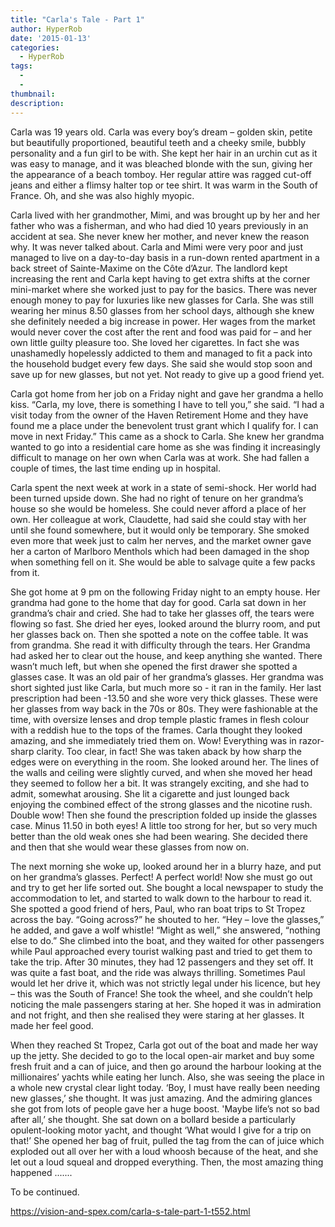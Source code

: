 ```yaml
---
title: "Carla's Tale - Part 1"
author: HyperRob
date: '2015-01-13'
categories:
  - HyperRob
tags:
  - 
  - 
thumbnail: 
description: 
---
```


Carla was 19 years old. Carla was every boy’s dream – golden skin, petite but beautifully proportioned, beautiful teeth and a cheeky smile, bubbly personality and a fun girl to be with. She kept her hair in an urchin cut as it was easy to manage, and it was bleached blonde with the sun, giving her the appearance of a beach tomboy. Her regular attire was ragged cut-off jeans and either a flimsy halter top or tee shirt. It was warm in the South of France. Oh, and she was also highly myopic.

Carla lived with her grandmother, Mimi, and was brought up by her and her father who was a fisherman, and who had died 10 years previously in an accident at sea. She never knew her mother, and never knew the reason why. It was never talked about. Carla and Mimi were very poor and just managed to live on a day-to-day basis in a run-down rented apartment in a back street of Sainte-Maxime on the Côte d’Azur. The landlord kept increasing the rent and Carla kept having to get extra shifts at the corner mini-market where she worked just to pay for the basics. There was never enough money to pay for luxuries like new glasses for Carla. She was still wearing her minus 8.50 glasses from her school days, although she knew she definitely needed a big increase in power. Her wages from the market would never cover the cost after the rent and food was paid for – and her own little guilty pleasure too. She loved her cigarettes. In fact she was unashamedly hopelessly addicted to them and managed to fit a pack into the household budget every few days. She said she would stop soon and save up for new glasses, but not yet. Not ready to give up a good friend yet.

Carla got home from her job on a Friday night and gave her grandma a hello kiss. “Carla, my love, there is something I have to tell you,” she said. “I had a visit today from the owner of the Haven Retirement Home and they have found me a place under the benevolent trust grant which I qualify for. I can move in next Friday.” This came as a shock to Carla. She knew her grandma wanted to go into a residential care home as she was finding it increasingly difficult to manage on her own when Carla was at work. She had fallen a couple of times, the last time ending up in hospital.

Carla spent the next week at work in a state of semi-shock. Her world had been turned upside down. She had no right of tenure on her grandma’s house so she would be homeless. She could never afford a place of her own. Her colleague at work, Claudette, had said she could stay with her until she found somewhere, but it would only be temporary. She smoked even more that week just to calm her nerves, and the market owner gave her a carton of Marlboro Menthols which had been damaged in the shop when something fell on it. She would be able to salvage quite a few packs from it.

She got home at 9 pm on the following Friday night to an empty house. Her grandma had gone to the home that day for good. Carla sat down in her grandma’s chair and cried. She had to take her glasses off, the tears were flowing so fast. She dried her eyes, looked around the blurry room, and put her glasses back on. Then she spotted a note on the coffee table. It was from grandma. She read it with difficulty through the tears. Her Grandma had asked her to clear out the house, and keep anything she wanted. There wasn’t much left, but when she opened the first drawer she spotted a glasses case. It was an old pair of her grandma’s glasses. Her grandma was short sighted just like Carla, but much more so - it ran in the family. Her last prescription had been -13.50 and she wore very thick glasses. These were her glasses from way back in the 70s or 80s. They were fashionable at the time, with oversize lenses and drop temple plastic frames in flesh colour with a reddish hue to the tops of the frames. Carla thought they looked amazing, and she immediately tried them on. Wow! Everything was in razor-sharp clarity. Too clear, in fact! She was taken aback by how sharp the edges were on everything in the room. She looked around her. The lines of the walls and ceiling were slightly curved, and when she moved her head they seemed to follow her a bit. It was strangely exciting, and she had to admit, somewhat arousing. She lit a cigarette and just lounged back enjoying the combined effect of the strong glasses and the nicotine rush. Double wow! Then she found the prescription folded up inside the glasses case. Minus 11.50 in both eyes! A little too strong for her, but so very much better than the old weak ones she had been wearing. She decided there and then that she would wear these glasses from now on.

The next morning she woke up, looked around her in a blurry haze, and put on her grandma’s glasses. Perfect! A perfect world! Now she must go out and try to get her life sorted out. She bought a local newspaper to study the accommodation to let, and started to walk down to the harbour to read it. She spotted a good friend of hers, Paul, who ran boat trips to St Tropez across the bay. “Going across?” he shouted to her. “Hey – love the glasses,” he added, and gave a wolf whistle! “Might as well,” she answered, “nothing else to do.” She climbed into the boat, and they waited for other passengers while Paul approached every tourist walking past and tried to get them to take the trip. After 30 minutes, they had 12 passengers and they set off. It was quite a fast boat, and the ride was always thrilling. Sometimes Paul would let her drive it, which was not strictly legal under his licence, but hey – this was the South of France! She took the wheel, and she couldn’t help noticing the male passengers staring at her. She hoped it was in admiration and not fright, and then she realised they were staring at her glasses. It made her feel good.

When they reached St Tropez, Carla got out of the boat and made her way up the jetty. She decided to go to the local open-air market and buy some fresh fruit and a can of juice, and then go around the harbour looking at the millionaires’ yachts while eating her lunch. Also, she was seeing the place in a whole new crystal clear light today. ‘Boy, I must have really been needing new glasses,’ she thought. It was just amazing. And the admiring glances she got from lots of people gave her a huge boost. 'Maybe life’s not so bad after all,’ she thought. She sat down on a bollard beside a particularly opulent-looking motor yacht, and thought ‘What would I give for a trip on that!’ She opened her bag of fruit, pulled the tag from the can of juice which exploded out all over her with a loud whoosh because of the heat, and she let out a loud squeal and dropped everything. Then, the most amazing thing happened .......

To be continued.

https://vision-and-spex.com/carla-s-tale-part-1-t552.html
